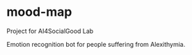 # mood-map
Project for AI4SocialGood Lab

Emotion recognition bot for people suffering from Alexithymia. 
